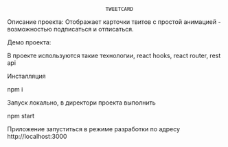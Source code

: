                                     TWEETCARD

Описание проекта: Отображает карточки твитов с простой анимацией - возможностью подписаться и отписаться.

Демо проекта:

В проекте используются такие технологии, react hooks, react router, rest api

Инсталляция

npm i

Запуск локально, в директори проекта выполнить

npm start

Приложение запуститься в режиме разработки по адресу http://localhost:3000
